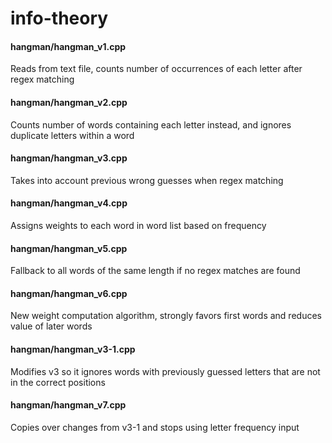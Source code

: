 # info-theory

#### hangman/hangman_v1.cpp
Reads from text file, counts number of occurrences of each letter after regex matching

#### hangman/hangman_v2.cpp
Counts number of words containing each letter instead, and ignores duplicate letters within a word

#### hangman/hangman_v3.cpp
Takes into account previous wrong guesses when regex matching

#### hangman/hangman_v4.cpp
Assigns weights to each word in word list based on frequency

#### hangman/hangman_v5.cpp
Fallback to all words of the same length if no regex matches are found

#### hangman/hangman_v6.cpp
New weight computation algorithm, strongly favors first words and reduces value of later words

#### hangman/hangman_v3-1.cpp
Modifies v3 so it ignores words with previously guessed letters that are not in the correct positions

#### hangman/hangman_v7.cpp
Copies over changes from v3-1 and stops using letter frequency input